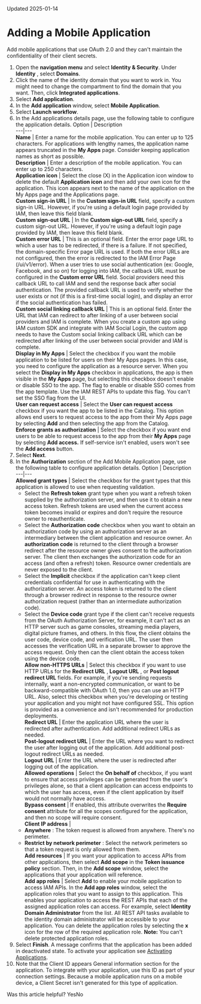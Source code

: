 Updated 2025-01-14
# Adding a Mobile Application
Add mobile applications that use OAuth 2.0 and they can't maintain the confidentiality of their client secrets.
  1. Open the **navigation menu** and select **Identity & Security**. Under **Identity** , select **Domains**. 
  2. Click the name of the identity domain that you want to work in. You might need to change the compartment to find the domain that you want. Then, click **Integrated applications**. 
  3. Select **Add application**.
  4. In the **Add application** window, select **Mobile Application**.
  5. Select **Launch workflow**.
  6. In the Add applications details page, use the following table to configure the application details.
Option | Description  
---|---  
**Name** |  Enter a name for the mobile application. You can enter up to 125 characters. For applications with lengthy names, the application name appears truncated in the **My Apps** page. Consider keeping application names as short as possible.  
**Description** |  Enter a description of the mobile application. You can enter up to 250 characters.  
**Application icon** |  Select the close (X) in the Application icon window to delete the default **Application icon** and then add your own icon for the application. This icon appears next to the name of the application on the My Apps page and the Applications page.  
**Custom sign-in URL** |  In the **Custom sign-in URL** field, specify a custom sign-in URL. However, if you're using a default login page provided by IAM, then leave this field blank.  
**Custom sign-out URL** |  In the **Custom sign-out URL** field, specify a custom sign-out URL. However, if you're using a default login page provided by IAM, then leave this field blank.  
**Custom error URL** |  This is an optional field. Enter the error page URL to which a user has to be redirected, if there is a failure. If not specified, the domain-specific Error page URL is used. If both the error URLs are not configured, then the error is redirected to the IAM Error Page (/ui/v1/error). When a user tries to use social authentication (ex: Google, Facebook, and so on) for logging into IAM, the callback URL must be configured in the **Custom error URL** field. Social providers need this callback URL to call IAM and send the response back after social authentication. The provided callback URL is used to verify whether the user exists or not (if this is a first-time social login), and display an error if the social authentication has failed.  
**Custom social linking callback URL** |  This is an optional field. Enter the URL that IAM can redirect to after linking of a user between social providers and IAM is complete. When you create a custom app using IAM custom SDK and integrate with IAM Social Login, the custom app needs to have the Custom social linking callback URL which can be redirected after linking of the user between social provider and IAM is complete.  
**Display in My Apps** |  Select the checkbox if you want the mobile application to be listed for users on their My Apps pages. In this case, you need to configure the application as a resource server. When you select the **Display in My Apps** checkbox in applications, the app is then visible in the **My Apps** page, but selecting this checkbox doesn't enable or disable SSO to the app. The flag to enable or disable SSO comes from the app template. Use the IAM REST APIs to update this flag. You can't set the SSO flag from the UI.   
**User can request access** |  Select the **User can request access** checkbox if you want the app to be listed in the Catalog. This option allows end users to request access to the app from their My Apps page by selecting **Add** and then selecting the app from the Catalog.  
**Enforce grants as authorization** |  Select the checkbox if you want end users to be able to request access to the app from their **My Apps** page by selecting **Add access.** If self-service isn't enabled, users won't see the **Add access** button.  
  7. Select **Next**. 
  8. In the **Authorization** section of the Add Mobile Application page, use the following table to configure application details.
Option | Description  
---|---  
**Allowed grant types** |  Select the checkbox for the grant types that this application is allowed to use when requesting validation.
     * Select the **Refresh token** grant type when you want a refresh token supplied by the authorization server, and then use it to obtain a new access token. Refresh tokens are used when the current access token becomes invalid or expires and don't require the resource owner to reauthenticate.
     * Select the **Authorization code** checkbox when you want to obtain an authorization code by using an authorization server as an intermediary between the client application and resource owner. An **authorization code** is returned to the client through a browser redirect after the resource owner gives consent to the authorization server. The client then exchanges the authorization code for an access (and often a refresh) token. Resource owner credentials are never exposed to the client.
     * Select the **Implicit** checkbox if the application can't keep client credentials confidential for use in authenticating with the authorization server. An access token is returned to the client through a browser redirect in response to the resource owner authorization request (rather than an intermediate authorization code).
     * Select the **Device code** grant type if the client can't receive requests from the OAuth Authorization Server, for example, it can't act as an HTTP server such as game consoles, streaming media players, digital picture frames, and others.  In this flow, the client obtains the user code, device code, and verification URL. The user then accesses the verification URL in a separate browser to approve the access request. Only then can the client obtain the access token using the device code.  
**Allow non-HTTPS URLs** |  Select this checkbox if you want to use HTTP URLs for the **Redirect URL** , **Logout URL** , or **Post logout redirect URL** fields. For example, if you're sending requests internally, want a non-encrypted communication, or want to be backward-compatible with OAuth 1.0, then you can use an HTTP URL. Also, select this checkbox when you're developing or testing your application and you might not have configured SSL. This option is provided as a convenience and isn't recommended for production deployments.  
**Redirect URL** |  Enter the application URL where the user is redirected after authentication. Add additional redirect URLs as needed.  
**Post-logout redirect URL** |  Enter the URL where you want to redirect the user after logging out of the application. Add additional post-logout redirect URLs as needed.  
**Logout URL** |  Enter the URL where the user is redirected after logging out of the application.  
**Allowed operations** |  Select the **On behalf of** checkbox, if you want to ensure that access privileges can be generated from the user's privileges alone, so that a client application can access endpoints to which the user has access, even if the client application by itself would not normally have access.  
**Bypass consent** |  If enabled, this attribute overwrites the **Require consent** attribute for all the scopes configured for the application, and then no scope will require consent.  
**Client IP address** | 
     * **Anywhere** : The token request is allowed from anywhere. There's no perimeter.
     * **Restrict by network perimeter** : Select the network perimeters so that a token request is only allowed from them.  
**Add resources** |  If you want your application to access APIs from other applications, then select **Add scope** in the **Token issuance policy** section. Then, in the **Add scope** window, select the applications that your application will reference.  
**Add app roles** |  Select **Add** to enable your mobile application to access IAM APIs. In the **Add app roles** window, select the application roles that you want to assign to this application. This enables your application to access the REST APIs that each of the assigned application roles can access. For example, select **Identity Domain Administrator** from the list. All REST API tasks available to the identity domain administrator will be accessible to your application. You can delete the application roles by selecting the **x** icon for the row of the required application role. **Note:** You can't delete protected application roles.  
  9. Select **Finish**. A message confirms that the application has been added in deactivated state. To activate your application see [Activating Applications](https://docs.oracle.com/en-us/iaas/Content/Identity/applications/activate-applications.htm#activate-applications "Activate an application in an identity domain in IAM to reinstate the access rights to the application for users and groups.").
  10. Note that the Client ID appears General information section for the application. To integrate with your application, use this ID as part of your connection settings. Because a mobile application runs on a mobile device, a Client Secret isn't generated for this type of application.


Was this article helpful?
YesNo

